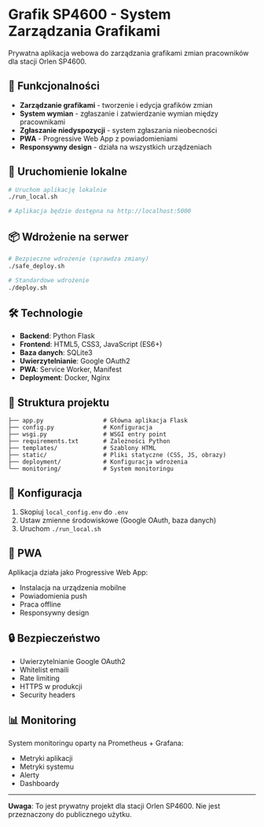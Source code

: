 # Grafik SP4600 - System Zarządzania Grafikami

Prywatna aplikacja webowa do zarządzania grafikami zmian pracowników dla stacji Orlen SP4600.

## 🎯 Funkcjonalności

- **Zarządzanie grafikami** - tworzenie i edycja grafików zmian
- **System wymian** - zgłaszanie i zatwierdzanie wymian między pracownikami
- **Zgłaszanie niedyspozycji** - system zgłaszania nieobecności
- **PWA** - Progressive Web App z powiadomieniami
- **Responsywny design** - działa na wszystkich urządzeniach

## 🚀 Uruchomienie lokalne

```bash
# Uruchom aplikację lokalnie
./run_local.sh

# Aplikacja będzie dostępna na http://localhost:5000
```

## 📦 Wdrożenie na serwer

```bash
# Bezpieczne wdrożenie (sprawdza zmiany)
./safe_deploy.sh

# Standardowe wdrożenie
./deploy.sh
```

## 🛠️ Technologie

- **Backend**: Python Flask
- **Frontend**: HTML5, CSS3, JavaScript (ES6+)
- **Baza danych**: SQLite3
- **Uwierzytelnianie**: Google OAuth2
- **PWA**: Service Worker, Manifest
- **Deployment**: Docker, Nginx

## 📁 Struktura projektu

```
├── app.py                 # Główna aplikacja Flask
├── config.py              # Konfiguracja
├── wsgi.py                # WSGI entry point
├── requirements.txt       # Zależności Python
├── templates/             # Szablony HTML
├── static/                # Pliki statyczne (CSS, JS, obrazy)
├── deployment/            # Konfiguracja wdrożenia
└── monitoring/            # System monitoringu
```

## 🔧 Konfiguracja

1. Skopiuj `local_config.env` do `.env`
2. Ustaw zmienne środowiskowe (Google OAuth, baza danych)
3. Uruchom `./run_local.sh`

## 📱 PWA

Aplikacja działa jako Progressive Web App:
- Instalacja na urządzenia mobilne
- Powiadomienia push
- Praca offline
- Responsywny design

## 🔒 Bezpieczeństwo

- Uwierzytelnianie Google OAuth2
- Whitelist emaili
- Rate limiting
- HTTPS w produkcji
- Security headers

## 📊 Monitoring

System monitoringu oparty na Prometheus + Grafana:
- Metryki aplikacji
- Metryki systemu
- Alerty
- Dashboardy

---

**Uwaga**: To jest prywatny projekt dla stacji Orlen SP4600. Nie jest przeznaczony do publicznego użytku.